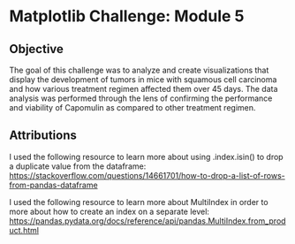 # Matplotlib Challenge: Module 5

## Objective
The goal of this challenge was to analyze and create visualizations that display the development of tumors in mice with squamous cell carcinoma and how various treatment regimen affected them over 45 days. The data analysis was performed through the lens of confirming the performance and viability of Capomulin as compared to other treatment regimen.

## Attributions

I used the following resource to learn more about using .index.isin() to drop a duplicate value from the dataframe:
https://stackoverflow.com/questions/14661701/how-to-drop-a-list-of-rows-from-pandas-dataframe

I used the following resource to learn more about MultiIndex in order to more about how to create an index on a separate level:
https://pandas.pydata.org/docs/reference/api/pandas.MultiIndex.from_product.html

